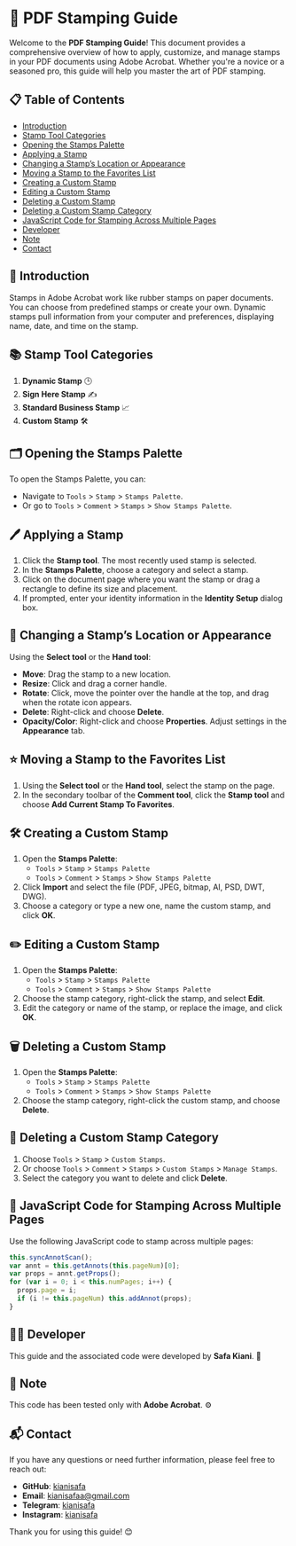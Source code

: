 
# 📄 PDF Stamping Guide

Welcome to the **PDF Stamping Guide**! This document provides a comprehensive overview of how to apply, customize, and manage stamps in your PDF documents using Adobe Acrobat. Whether you're a novice or a seasoned pro, this guide will help you master the art of PDF stamping. 

## 📋 Table of Contents

- [Introduction](#introduction)
- [Stamp Tool Categories](#stamp-tool-categories)
- [Opening the Stamps Palette](#opening-the-stamps-palette)
- [Applying a Stamp](#applying-a-stamp)
- [Changing a Stamp’s Location or Appearance](#changing-a-stamps-location-or-appearance)
- [Moving a Stamp to the Favorites List](#moving-a-stamp-to-the-favorites-list)
- [Creating a Custom Stamp](#creating-a-custom-stamp)
- [Editing a Custom Stamp](#editing-a-custom-stamp)
- [Deleting a Custom Stamp](#deleting-a-custom-stamp)
- [Deleting a Custom Stamp Category](#deleting-a-custom-stamp-category)
- [JavaScript Code for Stamping Across Multiple Pages](#javascript-code-for-stamping-across-multiple-pages)
- [Developer](#developer)
- [Note](#note)
- [Contact](#contact)

## 📝 Introduction

Stamps in Adobe Acrobat work like rubber stamps on paper documents. You can choose from predefined stamps or create your own. Dynamic stamps pull information from your computer and preferences, displaying name, date, and time on the stamp.

## 📚 Stamp Tool Categories

1. **Dynamic Stamp** 🕒
2. **Sign Here Stamp** ✍️
3. **Standard Business Stamp** 📈
4. **Custom Stamp** 🛠️

## 🗂️ Opening the Stamps Palette

To open the Stamps Palette, you can:
- Navigate to `Tools` > `Stamp` > `Stamps Palette`.
- Or go to `Tools` > `Comment` > `Stamps` > `Show Stamps Palette`.

## 🖊️ Applying a Stamp

1. Click the **Stamp tool**. The most recently used stamp is selected.
2. In the **Stamps Palette**, choose a category and select a stamp.
3. Click on the document page where you want the stamp or drag a rectangle to define its size and placement.
4. If prompted, enter your identity information in the **Identity Setup** dialog box.

## 🔄 Changing a Stamp’s Location or Appearance

Using the **Select tool** or the **Hand tool**:
- **Move**: Drag the stamp to a new location.
- **Resize**: Click and drag a corner handle.
- **Rotate**: Click, move the pointer over the handle at the top, and drag when the rotate icon appears.
- **Delete**: Right-click and choose **Delete**.
- **Opacity/Color**: Right-click and choose **Properties**. Adjust settings in the **Appearance** tab.

## ⭐ Moving a Stamp to the Favorites List

1. Using the **Select tool** or the **Hand tool**, select the stamp on the page.
2. In the secondary toolbar of the **Comment tool**, click the **Stamp tool** and choose **Add Current Stamp To Favorites**.

## 🛠️ Creating a Custom Stamp

1. Open the **Stamps Palette**:
   - `Tools` > `Stamp` > `Stamps Palette`
   - `Tools` > `Comment` > `Stamps` > `Show Stamps Palette`
2. Click **Import** and select the file (PDF, JPEG, bitmap, AI, PSD, DWT, DWG).
3. Choose a category or type a new one, name the custom stamp, and click **OK**.

## ✏️ Editing a Custom Stamp

1. Open the **Stamps Palette**:
   - `Tools` > `Stamp` > `Stamps Palette`
   - `Tools` > `Comment` > `Stamps` > `Show Stamps Palette`
2. Choose the stamp category, right-click the stamp, and select **Edit**.
3. Edit the category or name of the stamp, or replace the image, and click **OK**.

## 🗑️ Deleting a Custom Stamp

1. Open the **Stamps Palette**:
   - `Tools` > `Stamp` > `Stamps Palette`
   - `Tools` > `Comment` > `Stamps` > `Show Stamps Palette`
2. Choose the stamp category, right-click the custom stamp, and choose **Delete**.

## 🚮 Deleting a Custom Stamp Category

1. Choose `Tools` > `Stamp` > `Custom Stamps`.
2. Or choose `Tools` > `Comment` > `Stamps` > `Custom Stamps` > `Manage Stamps`.
3. Select the category you want to delete and click **Delete**.

## 🔧 JavaScript Code for Stamping Across Multiple Pages

Use the following JavaScript code to stamp across multiple pages:

```javascript
this.syncAnnotScan();
var annt = this.getAnnots(this.pageNum)[0];
var props = annt.getProps();
for (var i = 0; i < this.numPages; i++) {
  props.page = i;
  if (i != this.pageNum) this.addAnnot(props);
}
```

## 👨‍💻 Developer
This guide and the associated code were developed by **Safa Kiani**. 💼

## 📝 Note
This code has been tested only with **Adobe Acrobat**. ⚙️

## 📬 Contact
If you have any questions or need further information, please feel free to reach out:

- **GitHub**: [kianisafa](https://github.com/kianisafa)
- **Email**: kianisafaa@gmail.com
- **Telegram**: [kianisafa](https://t.me/+12363343330)
- **Instagram**: [kianisafa](https://www.instagram.com/kianisafa/)


Thank you for using this guide! 😊

